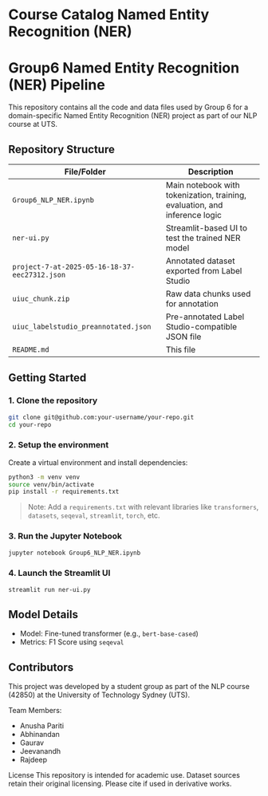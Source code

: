 # Course Catalog Named Entity Recognition (NER)

# Group6 Named Entity Recognition (NER) Pipeline

This repository contains all the code and data files used by Group 6 for a domain-specific Named Entity Recognition (NER) project as part of our NLP course at UTS.

## Repository Structure

| File/Folder                               | Description                                                                 |
|-------------------------------------------|-----------------------------------------------------------------------------|
| `Group6_NLP_NER.ipynb`                    | Main notebook with tokenization, training, evaluation, and inference logic |
| `ner-ui.py`                               | Streamlit-based UI to test the trained NER model                           |
| `project-7-at-2025-05-16-18-37-eec27312.json` | Annotated dataset exported from Label Studio                           |
| `uiuc_chunk.zip`                          | Raw data chunks used for annotation                                         |
| `uiuc_labelstudio_preannotated.json`      | Pre-annotated Label Studio-compatible JSON file                             |
| `README.md`                               | This file                                                                   |

## Getting Started

### 1. Clone the repository
```bash
git clone git@github.com:your-username/your-repo.git
cd your-repo
```

### 2. Setup the environment
Create a virtual environment and install dependencies:

```bash
python3 -m venv venv
source venv/bin/activate
pip install -r requirements.txt
```

> Note: Add a `requirements.txt` with relevant libraries like `transformers`, `datasets`, `seqeval`, `streamlit`, `torch`, etc.

### 3. Run the Jupyter Notebook
```bash
jupyter notebook Group6_NLP_NER.ipynb
```

### 4. Launch the Streamlit UI
```bash
streamlit run ner-ui.py
```


## Model Details

- Model: Fine-tuned transformer (e.g., `bert-base-cased`)
- Metrics: F1 Score using `seqeval`


## Contributors

This project was developed by a student group as part of the NLP course (42850) at the University of Technology Sydney (UTS).

Team Members:
- Anusha Pariti
- Abhinandan
- Gaurav
- Jeevanandh
- Rajdeep

License
This repository is intended for academic use. Dataset sources retain their original licensing. Please cite if used in derivative works.
